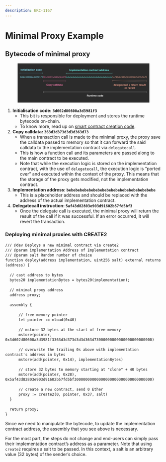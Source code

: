 ```yaml
---
description: ERC-1167
---
```


# Minimal Proxy Example

## Bytecode of minimal proxy

<figure><img src="../.gitbook/assets/image (13).png" alt=""><figcaption></figcaption></figure>

1. **Initialisation code: `3d602d80600a3d3981f3`**
   * This bit is responsible for deployment and stores the runtime bytecode on-chain.
   * To know more, read up on [smart contract creation code](https://www.rareskills.io/post/ethereum-contract-creation-code).
2. **Copy calldata: `363d3d373d3d3d363d73`**
   * When a transaction call is made to the minimal proxy, the proxy save the calldata passed to memory so that it can forward the said calldata to the implementation contract via `delegatecall`.
   * This is how a function call and its parameters are passed along to the main contract to be executed.
   * Note that while the execution logic is stored on the implementation contract, with the use of `delegatecall`, the execution logic is “ported over” and executed within the context of the proxy. This means that the storage of the proxy gets modified, not the implementation contract.
3. **Implementation address: `bebebebebebebebebebebebebebebebebebebebe`**
   * This is a placeholder address and should be replaced with the address of the actual implementation contract.
4. **Delegatecall instruction: `5af43d82803e903d91602b57fd5bf3`**
   * Once the delegate call is executed, the minimal proxy will return the result of the call if it was successful. If an error occurred, it will revert the transaction.

### **Deploying minimal proxies with CREATE2**

```solidity
/// @dev Deploys a new minimal contract via create2
/// @param implementation Address of Implementation contract
/// @param salt Random number of choice
function deploy(address implementation, uint256 salt) external returns (address) {
  
  // cast address to bytes
  bytes20 implementationBytes = bytes20(implementation);

  // minimal proxy address
  address proxy;

  assembly {
      
      // free memory pointer
      let pointer := mload(0x40)
  
      // mstore 32 bytes at the start of free memory 
      mstore(pointer, 0x3d602d80600a3d3981f3363d3d373d3d3d363d73000000000000000000000000)

      // overwrite the trailing 0s above with implementation contract's address in bytes
      mstore(add(pointer, 0x14), implementationBytes)
     
      // store 32 bytes to memory starting at "clone" + 40 bytes
      mstore(add(pointer, 0x28), 0x5af43d82803e903d91602b57fd5bf30000000000000000000000000000000000)

      // create a new contract, send 0 Ether
      proxy := create2(0, pointer, 0x37, salt)
  }

  return proxy;
}
```

Since we need to manipulate the bytecode, to update the implementation contract address, the assembly that you see above is necessary.&#x20;

For the most part, the steps do not change and end-users can simply pass their implementation contract’s address as a parameter. Note that using `create2` requires a salt to be passed. In this context, a salt is an arbitrary value (32 bytes) of the sender’s choice.
